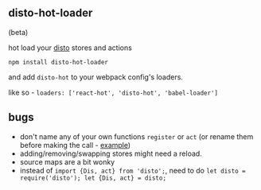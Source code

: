 disto-hot-loader
---

(beta)

hot load your [disto](https://github.com/threepointone/disto) stores and actions

`npm install disto-hot-loader`

and add `disto-hot` to your webpack config's loaders.

like so - `loaders: ['react-hot', 'disto-hot', 'babel-loader']`

bugs
---

- don't name any of your own functions `register` or `act` (or rename them before making the call - [example](https://github.com/threepointone/disto-example/blob/master/_rest/record.js#L40)) 
- adding/removing/swapping stores might need a reload.
- source maps are a bit wonky
- instead of `import {Dis, act} from 'disto';`, need to do `let disto = require('disto'); let {Dis, act} = disto;`
